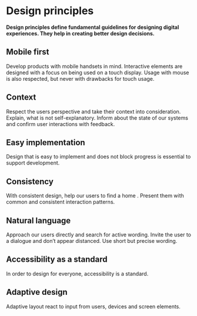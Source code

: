 # Design principles

**Design principles define fundamental guidelines for designing digital experiences. They help in creating better design decisions.**

## Mobile first

Develop products with mobile handsets in mind. Interactive elements are designed with a focus on being used on a touch display. Usage with mouse is also respected, but never with drawbacks for touch usage.

## Context

Respect the users perspective and take their context into consideration. Explain, what is not self-explanatory. Inform about the state of our systems and confirm user interactions with feedback.

## Easy implementation

Design that is easy to implement and does not block progress is essential to support development. 

## Consistency

With consistent design, help our users to find a home . Present them with common and consistent interaction patterns. 

## Natural language

Approach our users directly and search for active wording. Invite the user to a dialogue and don’t appear distanced. Use short but precise wording. 

## Accessibility as a standard

In order to design for everyone, accessibility is a standard.

## Adaptive design

Adaptive layout react to input from users, devices and screen elements.